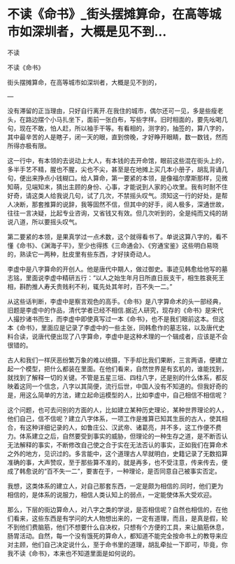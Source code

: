 # 不读《命书》_街头摆摊算命，在高等城市如深圳者，大概是见不到...

不读

不读《命书》

街头摆摊算命，在高等城市如深圳者，大概是见不到的，

—

没有滞留的正当理由，只好自行离开.在我住的城市，偶尔还可一见，多是些瘦老头，在路边摆个小马扎坐下，面前一张白布，写些字样。旧时相面的，要先吆喝几句，现在不敢，怕人赶，所以袖手干等。有看相的，测字的，抽签的，算八字的，其中最辛苦的人是瞎子，闭一天的眼，直到傍晚，才好睁开眼睛，数一数钱，然而所得亦极有限。

这一行中，有本领的去说动上大人，有本钱的去开命馆，眼前这些混在街头上的，多半手艺不精，腥也不腥，尖也不尖，甚至是在地摊上买几本小册子，胡乱背诵几句，便出来挣点小钱糊口。给人算命，第一要紧的本领，是像福尔摩斯那样，见微知萌，见端知末，猜出主顾的身份、心事，才能说到人家的心坎里。我有时耐不住好奇，请这类人给我说几句，试了几次，不禁摇头叹气。须知这一行的好处，是帮人决断，那套推算的说辞，我等固然不信，但其中的好手，阅人极多，深通世故，往往一言决疑，比起专业咨询，又省钱又有效。但几次听到的，全是纯而又纯的胡说八道，所以要摇头叹气。

第二要紧的本领，是果真学过一点术数，这个就得看书了。单说这算八字的，看不懂《命书》、《渊海子平》，至少也得拣《三命通会》、《穷通宝鉴》这些明白易晓的，熟读它一两种，肚皮里有些东西，才好挟奇动人。

李虚中是八字算命的开创人。他是唐代中期人，做过御史。事迹见韩愈给他写的墓志铭，里面说李虚中精研五行：“以人之始生年月日所直日辰支干，相生胜衰死王相，斟酌推人寿夭贵贱利不利，辄先处其年时，百不失一二。”

从这些话判断，李虚中是察言观色的高手。《命书》是八字算命术的头一部经典，旧题是李虚中的作品，清代学者已经不相信.据近人研究，现存的《命书》是宋代人撮抄诸书而生，而李虚中即使真写过一本《命书》，也不是我们眼前这本。但这本《命书》，里面应是记录了李虚中的一些主张，同韩愈作的墓志铭，以及唐代史料合读，说唐代便出现了八字算命，李虚中是这种术理的一个辑成者，应该是不会很错的。

古人和我们一样厌恶纷繁万象的难以统摄，下手却比我们果断，三言两语，便建立起一个模型，把什么都装在里面。在他们看来，自然世界是有玄机的，谁能找到，就找到了解释一切的关键。不管是五星三垣、四柱八字，还是别的什么体系，都反映着这同一个信念，八字以其简便，流行后世，中国人没有不知道的。但我好奇的是，用这么简单的方法，建立起命运模型的人，比如李虚中，自己相信不相信呢？

这个问题，也可去问别的方面的人，比如建立某种历史理论，某种世界理论的人，他们自己，信不信呢？建立八字体系，一项工作是推算已知其生辰的古人，使其相合，有这种详细记录的人，如鲁庄公、汉武帝、诸葛亮，并不多，这工作便不费力。体系建立之后，自然要受到事实的威胁，但理论的一种生存之道，是不断否认无法解释的事实，不断修改自己使之合于实在无法否认的事实，正如我们在算命术之外的地方，见识过的。多言能中，这个道理古人早就明白，史籍记录了无数掐算准确的事，大声赞叹，至于那些算不准的，就是再多，也不受注意，传来传去，便成了韩愈说的“百不失一二”，要害在于，一种理论，是否同意自己被事实否定。

我想，这类体系的建立人，对自己那套东西，一定是颇为相信的.同时，他们更为相信的，是体系的说服力，相信人类认知上的弱点，一定能使体系大受欢迎。

那么，下层的街边算命人，对八字之类的学说，是否相信呢？自然也相信的，在他们看来，这些东西是有学问的大人物想出来的，一定有道理，而且，是真是假，轮不到他们费脑筋，他们不想要什么自决权，只想有个方便的工具，来让脑筋休息，肠胃活动。自然，每一个没有饿死的算命人，都知道不能完全按命书上的教导来应对主顾，他们自己决定说什么，至于命书里的道理，胡乱牵扯一下即可，毕竟，你我不读《命书》，本来也不知道里面是如何说的。